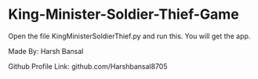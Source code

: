# King-Minister-Soldier-Thief-Game
Open the file KingMinisterSoldierThief.py and run this. You will get the app.

Made By: Harsh Bansal

Github Profile Link: github.com/Harshbansal8705

